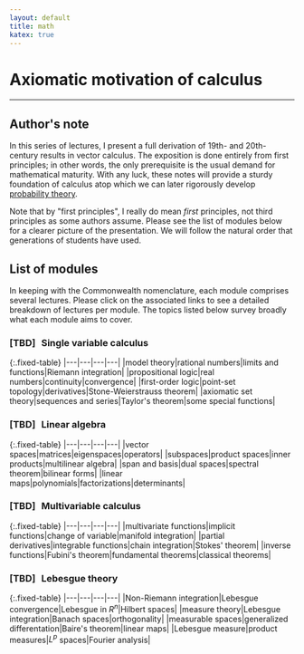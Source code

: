 ```yaml
---
layout: default
title: math
katex: true
---
```


# Axiomatic motivation of calculus

----

## Author's note

In this series of lectures, I present a full derivation of 19th- and 20th-century results in vector calculus. The exposition is done entirely from first principles; in other words, the only prerequisite is the usual demand for mathematical maturity. With any luck, these notes will provide a sturdy foundation of calculus atop which we can later rigorously develop [probability theory][prob].

Note that by "first principles", I really do mean _first_ principles, not third principles as some authors assume. Please see the list of modules below for a clearer picture of the presentation. We will follow the natural order that generations of students have used.

## List of modules

In keeping with the Commonwealth nomenclature, each module comprises several lectures. Please click on the associated links to see a detailed breakdown of lectures per module. The topics listed below survey broadly what each module aims to cover.

### <!--[[link]][single]-->[TBD] &thinsp; Single variable calculus

{:.fixed-table}
|---|---|---|---|
|model theory|rational numbers|limits and functions|Riemann integration|
|propositional logic|real numbers|continuity|convergence|
|first-order logic|point-set topology|derivatives|Stone-Weierstrauss theorem|
|axiomatic set theory|sequences and series|Taylor's theorem|some special functions|

### <!--[[link]][linalg]-->[TBD] &thinsp; Linear algebra

{:.fixed-table}
|---|---|---|---|
|vector spaces|matrices|eigenspaces|operators|
|subspaces|product spaces|inner products|multilinear algebra|
|span and basis|dual spaces|spectral theorem|bilinear forms|
|linear maps|polynomials|factorizations|determinants|

### <!--[[link]][multi]-->[TBD] &thinsp; Multivariable calculus

{:.fixed-table}
|---|---|---|---|
|multivariate functions|implicit functions|change of variable|manifold integration|
|partial derivatives|integrable functions|chain integration|Stokes' theorem|
|inverse functions|Fubini's theorem|fundamental theorems|classical theorems|

### <!--[[link]][lebesgue]-->[TBD] &thinsp; Lebesgue theory

{:.fixed-table}
|---|---|---|---|
|Non-Riemann integration|Lebesgue convergence|Lebesgue in $R^n$|Hilbert spaces|
|measure theory|Lebesgue integration|Banach spaces|orthogonality|
|measurable spaces|generalized differentation|Baire's theorem|linear maps|
|Lebesgue measure|product measures|$L^p$ spaces|Fourier analysis|


[prob]:     {{site.baseurl}}/lectures/ml/prob/

[single]:   {{site.baseurl}}/lectures/math/single/
[linalg]:   {{site.baseurl}}/lectures/math/linalg/
[multi]:    {{site.baseurl}}/lectures/math/multi/
[lebesgue]: {{site.baseurl}}/lectures/math/lebesgue/
